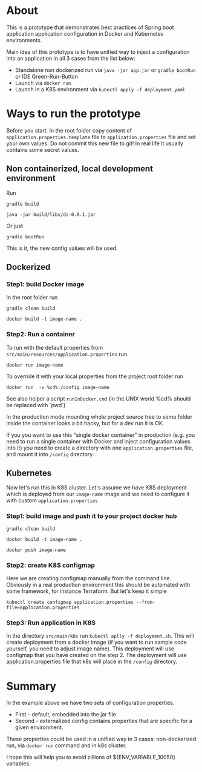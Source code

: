 # About 

This is a prototype that demonstrates best 
practices of Spring boot application application configuration in 
Docker and Kubernetes environments. 

Main idea of this prototype is to have unified way to inject a configuration into an application in all 3 
cases from the list below:
 - Standalone non dockerized run via `java -jar app.jar` or `gradle bootRun` or IDE Green-Run-Button
 - Launch via `docker run` 
 - Launch in a K8S environment via `kubectl apply -f deployment.yaml` 
 

# Ways to run the prototype

Before you start. In the root folder copy content of `application.properties.template` file 
to `application.properties` file and set your own values. 
Do not commit this new file to git! In real life it usually contains some secret values.

## Non containerized, local development environment

Run 

`gradle build`

`java -jar build/libs/ds-0.0.1.jar` 

Or just 

`gradle bootRun`

This is it, the new config values will be used.

## Dockerized

### Step1: build Docker image 

In the root folder run

`gradle clean build` 

`docker build -t image-name .`

### Step2: Run a container

To run with the default properties from `src/main/resources/application.properties` run

`docker run image-name` 

To override it with your local properties from the project root folder run 

`docker run  -v %cd%:/config image-name` 

See also helper a script `runInDocker.cmd` (in the UNIX world %cd% should be replaced with \`pwd`) 

In the production mode mounting whole project source tree to some folder inside the container looks a bit hacky, but for a dev run it is OK. 

If you you want to use this "single docker container" in production 
(e.g. you need to run a single container with Docker and inject configuration values into it)
you need to create a directory with one `application.properties` file, and mount it into `/config` directory. 

## Kubernetes

Now let's run this in K8S cluster. 
Let's assume we have K8S deployment which is deployed from our `image-name` image 
and we need to configure it with custom `application.properties`

### Step1: build image and push it to your project docker hub

`gradle clean build` 

`docker build -t image-name .`

`docker push image-name`

### Step2: create K8S configmap

Here we are creating configmap manually from the command line. 
Obviously in a real production environment this should be automated 
with some framework, for instance Terraform. But let's keep it simple

`kubectl create configmap application.properties --from-file=application.properties`   

### Step3: Run application in K8S

In the directory `src/main/k8s` run `kubectl aplly -f deployment.sh`. This will create deployment from a docker image 
(if you want to run sample code yourself, you need to adjust image name). This deployment will use configmap 
that you have created on the step 2. The deployment will use application.properties file that k8s will place in 
the `/config` directory. 

# Summary

In the example above we have two sets of configuration properties.

 - First - default, embedded into the jar file
 - Second - externalized config contains properties that are specific for a given environment. 
 
 These properties could be used in a unified way in 3 cases: non-dockerized run, 
 via `docker run` command and in k8s cluster.  
 
I hope this will help you to avoid zillions of ${ENV_VARIABLE_10050} variables. 